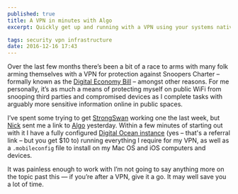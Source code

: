 ```yaml
---
published: true
title: A VPN in minutes with Algo
excerpt: Quickly get up and running with a VPN using your systems native client.

tags: security vpn infrastructure
date: 2016-12-16 17:43
---
```


Over the last few months there’s been a bit of a race to arms with many folk arming themselves with a VPN for protection against Snoopers Charter – formally known as the [Digital Economy Bill](https://services.parliament.uk/bills/2016-17/digitaleconomy.html "Digital Economy Bill 2016-17") – amongst other reasons. For me personally, it’s as much a means of protecting myself on public WiFi from snooping third parties and compromised devices as I complete tasks with arguably more sensitive information online in public spaces.

I’ve spent some trying to get [StrongSwan](http://strongswan.org "StrongSwan VPN") working one the last week, but [Nick](https://nickcharlton.net "Nick Charlton") sent me a link to [Algo](http://github.com/trailofbits/algo "Algo -- a VPN in minutes") yesterday. Within a few minutes of starting out with it I have a fully configured [Digital Ocean instance](https://m.do.co/c/d0820e126448 "Digital Ocean Cloud VPS Hosting") (yes – that's a referral link – but you get $10 to) running everything I require for my VPN, as well as a `.mobileconfig` file to install on my Mac OS and iOS computers and devices.

It was painless enough to work with I’m not going to say anything more on the topic past this — if you’re after a VPN, give it a go. It may well save you a lot of time.
